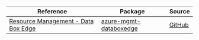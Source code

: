 | Reference | Package | Source |
|---|---|---|
|[Resource Management - Data Box Edge](mgmt-databoxedge-readme.md)|[azure-mgmt-databoxedge](https://pypi.org/project/azure-mgmt-databoxedge)|[GitHub](https://github.com/Azure/azure-sdk-for-python)|
